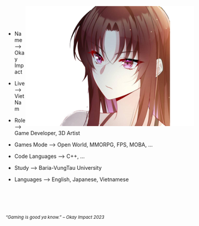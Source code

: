 <div>
<img src="./images/avatar.png" width="450" align="right" />
<br/>
<!-- <img src="./images/" width="500" /> -->
<br/>
<br/>
  
- Name --> Okay Impact

- Live --> Viet Nam

- Role --> Game Developer, 3D Artist
  
- Games Mode --> Open World, MMORPG, FPS, MOBA, ...

- Code Languages --> C++, ...

- Study --> Baria-VungTau University

- Languages -->  English, Japanese, Vietnamese
<!-- <img src="./images/" width="300" align="right" />
<br/>
<img src="./images/" width="500" /> -->
<br/>
<br/>

<br/>
<!-- <img src="./images/" width="500" /><br/> -->
  
<sub> *“Gaming is good ya know.” – Okay Impact 2023* </sub>
</div>
